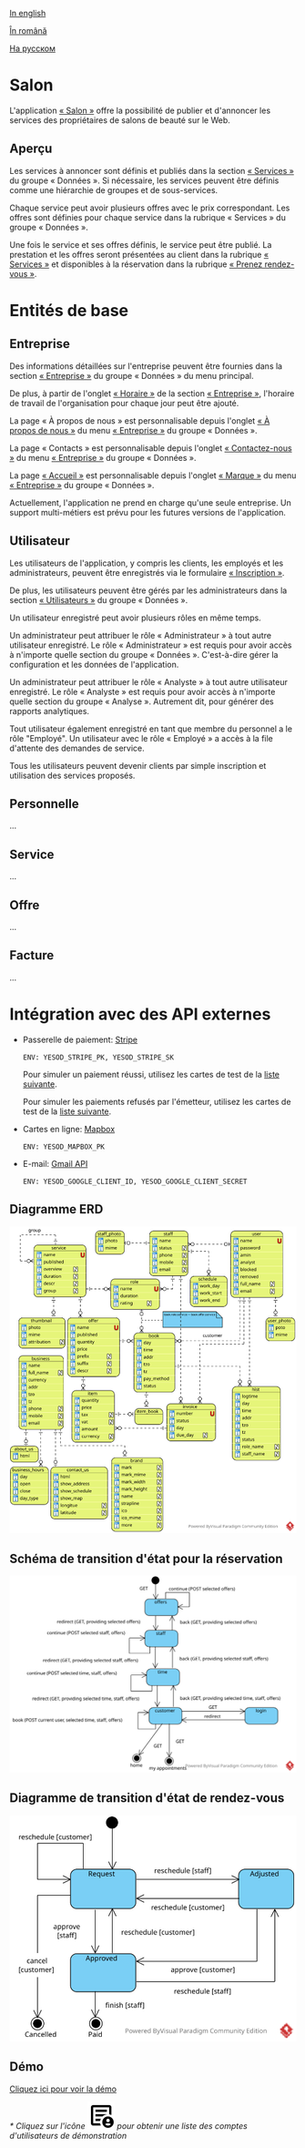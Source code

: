 
[In english](https://github.com/ciukstar/salon/blob/master/README.md)  

[În română](https://github.com/ciukstar/salon/blob/master/README.ro.md)  

[На русском](https://github.com/ciukstar/salon/blob/master/README.ru.md)

# Salon

L'application [« Salon »](https://salonfr-w3cpovaqka-de.a.run.app) offre la possibilité de publier et d'annoncer les services des propriétaires de salons de beauté sur le Web.

## Aperçu

Les services à annoncer sont définis et publiés dans la section [« Services »](https://salonfr-w3cpovaqka-de.a.run.app/admin/services) du groupe « Données ». Si nécessaire, les services peuvent être définis comme une hiérarchie de groupes et de sous-services.

Chaque service peut avoir plusieurs offres avec le prix correspondant. Les offres sont définies pour chaque service dans la rubrique « Services » du groupe « Données ».

Une fois le service et ses offres définis, le service peut être publié. La prestation et les offres seront présentées au client dans la rubrique [« Services »](https://salonfr-w3cpovaqka-de.a.run.app/services) et disponibles à la réservation dans la rubrique [« Prenez rendez-vous »](https://salonfr-w3cpovaqka-de.a.run.app/book).

# Entités de base

## Entreprise

Des informations détaillées sur l'entreprise peuvent être fournies dans la section [« Entreprise »](https://salonfr-w3cpovaqka-de.a.run.app/admin/business) du groupe « Données » du menu principal.

De plus, à partir de l'onglet [« Horaire »](https://salonfr-w3cpovaqka-de.a.run.app/admin/business/1/hours) de la section [« Entreprise »](https://salonfr-w3cpovaqka-de.a.run.app/admin/business), l'horaire de travail de l'organisation pour chaque jour peut être ajouté.

La page « À propos de nous » est personnalisable depuis l'onglet [« À propos de nous »](https://salonfr-w3cpovaqka-de.a.run.app/admin/about/business/1) du menu [« Entreprise »](https://salonfr-w3cpovaqka-de.a.run.app/admin/business) du groupe « Données ».

La page « Contacts » est personnalisable depuis l'onglet [« Contactez-nous »](https://salonfr-w3cpovaqka-de.a.run.app/admin/contact/business/1) du menu [« Entreprise »](https://salonfr-w3cpovaqka-de.a.run.app/admin/business) du groupe « Données ».

La page [« Accueil »](https://salon-w3cpovaqka-de.a.run.app) est personnalisable depuis l'onglet [« Marque »](https://salon-w3cpovaqka-de.a.run.app/admin/business/1/brand) du menu [« Entreprise »](https://salon-w3cpovaqka-de.a.run.app/admin/business) du groupe « Données ».

Actuellement, l'application ne prend en charge qu'une seule entreprise. Un support multi-métiers est prévu pour les futures versions de l'application.

## Utilisateur

Les utilisateurs de l'application, y compris les clients, les employés et les administrateurs, peuvent être enregistrés via le formulaire [« Inscription »](https://salonfr-w3cpovaqka-de.a.run.app/account).

De plus, les utilisateurs peuvent être gérés par les administrateurs dans la section [« Utilisateurs »](https://salonfr-w3cpovaqka-de.a.run.app/admin/users) du groupe « Données ».

Un utilisateur enregistré peut avoir plusieurs rôles en même temps.

Un administrateur peut attribuer le rôle « Administrateur » à tout autre utilisateur enregistré. Le rôle « Administrateur » est requis pour avoir accès à n'importe quelle section du groupe « Données ». C'est-à-dire gérer la configuration et les données de l'application.

Un administrateur peut attribuer le rôle « Analyste » à tout autre utilisateur enregistré. Le rôle « Analyste » est requis pour avoir accès à n'importe quelle section du groupe « Analyse ». Autrement dit, pour générer des rapports analytiques.

Tout utilisateur également enregistré en tant que membre du personnel a le rôle "Employé". Un utilisateur avec le rôle « Employé » a accès à la file d'attente des demandes de service.

Tous les utilisateurs peuvent devenir clients par simple inscription et utilisation des services proposés.

## Personnelle
...

## Service
...

## Offre
...

## Facture
...

# Intégration avec des API externes

* Passerelle de paiement: [Stripe](https://stripe.com/)
  ```
  ENV: YESOD_STRIPE_PK, YESOD_STRIPE_SK
  ```

  Pour simuler un paiement réussi, utilisez les cartes de test de la [liste suivante](https://stripe.com/docs/testing?testing-method=card-numbers#cards).
  
  Pour simuler les paiements refusés par l'émetteur, utilisez les cartes de test de la [liste suivante](https://stripe.com/docs/testing?testing-method=card-numbers#declined-payments).


* Cartes en ligne: [Mapbox](https://www.mapbox.com/)
  ```
  ENV: YESOD_MAPBOX_PK
  ```

* E-mail: [Gmail API](https://developers.google.com/gmail/api/guides)
  ```
  ENV: YESOD_GOOGLE_CLIENT_ID, YESOD_GOOGLE_CLIENT_SECRET
  ```


## Diagramme ERD

![Diagramme entité-relation](static/img/Salon-ERD.svg)

## Schéma de transition d'état pour la réservation

![Diagramme de transition d’état pour la réservation](static/img/Booking-State-Diagram.svg)

## Diagramme de transition d'état de rendez-vous

![Schéma de transition d'état pour rendez-vous](static/img/Appointment-State-Transition.svg)

## Démo

[Cliquez ici pour voir la démo](https://salonfr-w3cpovaqka-de.a.run.app)

_* Cliquez sur l'icône [![Demography icon](static/img/demography_FILL0_wght400_GRAD0_opsz24.svg)](https://salonfr-w3cpovaqka-de.a.run.app/auth/login) pour obtenir une liste des comptes d'utilisateurs de démonstration_
